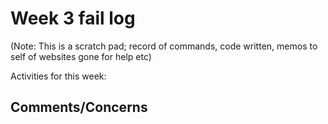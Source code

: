 # Week 3 fail log

(Note: This is a scratch pad; record of commands, code written, memos to self of websites gone for help etc)

Activities for this week:  

## Comments/Concerns


